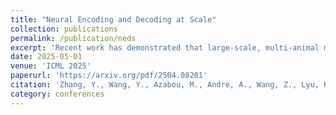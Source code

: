 ```yaml
---
title: "Neural Encoding and Decoding at Scale"
collection: publications
permalink: /publication/neds
excerpt: 'Recent work has demonstrated that large-scale, multi-animal models are powerful tools for characterizing the relationship between neural activity and behavior. Current large-scale approaches, however, focus exclusively on either predicting neural activity from behavior (encoding) or predicting behavior from neural activity (decoding), limiting their ability to capture the bidirectional relationship between neural activity and behavior. To bridge this gap, we introduce a multi-modal, multi-task model that enables simultaneous Neural Encoding and Decoding at Scale (NEDS). Central to our approach is a novel multi-task-masking strategy, which alternates between neural, behavioral, within-modality, and cross-modality masking. We pretrain our method on the International Brain Laboratory (IBL) repeated site dataset, which includes recordings from 83 animals performing the same visual decision-making task. In comparison to other large-scale modeling approaches, we demonstrate that NEDS achieves state-of-the-art performance for both encoding and decoding when pretrained on multi-animal data and then fine-tuned on new animals. Surprisingly, NEDS’s learned embeddings exhibit emergent properties: even without explicit training, they are highly predictive of the brain regions in each recording. Altogether, our approach is a step towards a foundation model of the brain that enables seamless translation between neural activity and behavior.'
date: 2025-05-01
venue: 'ICML 2025'
paperurl: 'https://arxiv.org/pdf/2504.08201'
citation: 'Zhang, Y., Wang, Y., Azabou, M., Andre, A., Wang, Z., Lyu, H., The International Brain Laboratory, Dyer, E., Paninski, L., & Hurwitz, C. (2025). Neural Encoding and Decoding at Scale. *arXiv:2504.08201*.'
category: conferences
---
```

